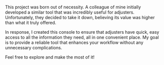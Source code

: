This project was born out of necessity. A colleague of mine initially developed a similar tool that was incredibly useful for adjusters. Unfortunately, they decided to take it down, believing its value was higher than what it truly offered.

In response, I created this console to ensure that adjusters have quick, easy access to all the information they need, all in one convenient place. My goal is to provide a reliable tool that enhances your workflow without any unnecessary complications.

Feel free to explore and make the most of it!
